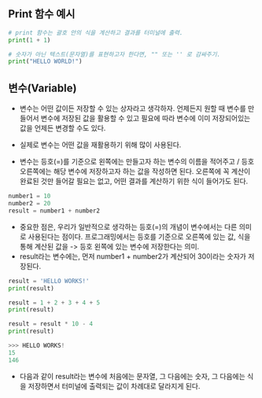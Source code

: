 ## Print 함수 예시
```python
# print 함수는 괄호 안의 식을 계산하고 결과를 터미널에 출력.
print(1 + 1)

# 숫자가 아닌 텍스트(문자열)를 표현하고자 한다면, "" 또는 '' 로 감싸주기.
print("HELLO WORLD!")
```


## 변수(Variable)
- 변수는 어떤 값이든 저장할 수 있는 상자라고 생각하자. 언제든지 원할 때 변수를 만들어서 변수에 저장된 값을 활용할 수 있고 필요에 따라 변수에 이미 저장되어있는 값을 언제든 변경할 수도 있다.   
- 실제로 변수는 어떤 값을 재활용하기 위해 많이 사용된다.

- 변수는 등호(=)를 기준으로 왼쪽에는 만들고자 하는 변수의 이름을 적어주고 / 등호 오른쪽에는 해당 변수에 저장하고자 하는 값을 작성하면 된다. 오른쪽에 꼭 계산이 완료된 것만 들어갈 필요는 없고, 어떤 결과를 계산하기 위한 식이 들어가도 된다.
  
```python
number1 = 10
number2 = 20
result = number1 + number2
```

- 중요한 점은, 우리가 일반적으로 생각하는 등호(=)의 개념이 변수에서는 다른 의미로 사용된다는 점이다. 프로그래밍에서는 등호를 기준으로 오른쪽에 있는 값, 식을 통해 계산된 값을 -> 등호 왼쪽에 있는 변수에 저장한다는 의미.
- result라는 변수에는, 먼저 number1 + number2가 계산되어 30이라는 숫자가 저장된다. 

```python
result = 'HELLO WORKS!'
print(result)

result = 1 + 2 + 3 + 4 + 5
print(result)

result = result * 10 - 4
print(result)

>>> HELLO WORKS!
15
146
```

- 다음과 같이 result라는 변수에 처음에는 문자열, 그 다음에는 숫자, 그 다음에는 식을 저장하면서 터미널에 출력되는 값이 차례대로 달라지게 된다.

